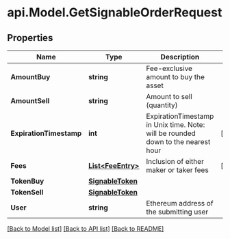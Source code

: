 # api.Model.GetSignableOrderRequest

## Properties

Name | Type | Description | Notes
------------ | ------------- | ------------- | -------------
**AmountBuy** | **string** | Fee-exclusive amount to buy the asset | 
**AmountSell** | **string** | Amount to sell (quantity) | 
**ExpirationTimestamp** | **int** | ExpirationTimestamp in Unix time. Note: will be rounded down to the nearest hour | [optional] 
**Fees** | [**List&lt;FeeEntry&gt;**](FeeEntry.md) | Inclusion of either maker or taker fees | [optional] 
**TokenBuy** | [**SignableToken**](SignableToken.md) |  | 
**TokenSell** | [**SignableToken**](SignableToken.md) |  | 
**User** | **string** | Ethereum address of the submitting user | 

[[Back to Model list]](../README.md#documentation-for-models) [[Back to API list]](../README.md#documentation-for-api-endpoints) [[Back to README]](../README.md)

